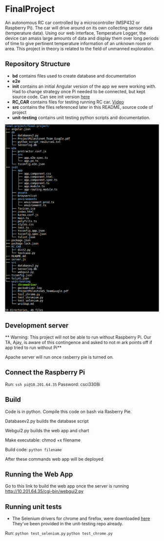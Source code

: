 # FinalProject

An autonomous RC car controlled by a microcontroller (MSP432 or Raspberry Pi). The car will drive around on its own collecting sensor data (temperature data). Using our web interface, Temperature Logger, the device can amass large amounts of data and display them over long periods of time to give pertinent temperature information of an unknown room or area. This project in theory is related to the field of unmanned exploration.

## Repository Structure
* **bd** contains files used to create database and documentation
* **e2e**
* **init** contains an initial Angular version of the app we were working with. Had to change strategy once Pi needed to be connected, but kept source code. Can see init version [here](https://final-project-cs3308.herokuapp.com/)
* **RC_CAR** contains files for testing running RC car. [Video]()
* **src** contains the files referenced later in this README, source code of project
* **unit-testing** contains unit testing python scripts and documentation. 

![](tree_structure.png)

## Development server
** Warning: This project will not be able to run without Raspberry Pi. Our TA, Ajay, is aware of this contingence and asked to not m ark points off if app tried to run without Pi**

Apache server will run once rasberry pie is turned on. 

## Connect the Raspberry Pi
Run:
```ssh pi@10.201.64.35```
Password: csci3308i

## Build

Code is in python.  Compile this code on bash via Rasberry Pie.

Databasev2.py builds the database script

Webgui2.py builds the web app and chart 

Make executable: chmod +x filename

Build code: ```python filename```

After these commands web app will be deployed 

## Running the Web App

Go to this link to build the web app once the server is running http://10.201.64.35/cgi-bin/webgui2.py

## Running unit tests
* The Selenium drivers for chrome and firefox, were downloaded [here](https://selenium-python.readthedocs.io/installation.html.) They've been provided in the unit-testing repo already.

Run: 
```python test_selenium.py```
```python test_chrome.py```

